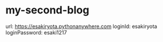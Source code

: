 # my-second-blog
url: https://esakiryota.pythonanywhere.com
loginId: esakiryota
loginPassword: esaki1217
